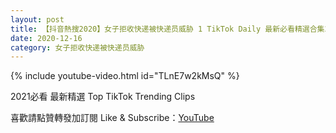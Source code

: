 ```yaml
---
layout: post
title: 【抖音熱搜2020】女子拒收快递被快递员威胁 1 TikTok Daily 最新必看精選合集2020 12 16
date: 2020-12-16
category: 女子拒收快递被快递员威胁
---
```


{% include youtube-video.html id="TLnE7w2kMsQ" %}

2021必看 最新精選 Top TikTok Trending Clips

喜歡請點贊轉發加訂閱 Like & Subscribe：[YouTube](https://www.youtube.com/channel/UCAoR7VcanIPd04uEq_GIylA/videos)

